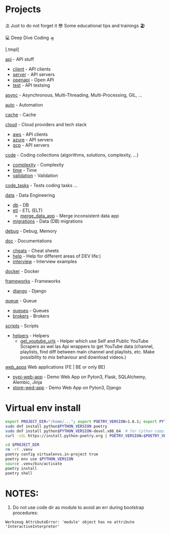 # Projects

⛱️ Just to do not forget it 😎 Some educational tips and trainings 🏖️

💻 Deep Dive Coding 🛸

[.tmpl]

[api](/api) - API stuff
   - [client](/api/client) - API clients
   - [server](/api/server) - API servers
- [openapi](/api/openapi) - Open API
- [test](/api/test) - API testsing

[async](/async) - Asynchronous, Multi-Threading, Multi-Processing, GIL, ...

[auto](/auto) - Automation

[cache](/cache) - Cache

[cloud](/cloud) - Cloud providers and tech stack
   - [aws](/cloud/aws) - API clients
   - [azure](/cloud/azure) - API servers
   - [gcp](/cloud/gcp) - API servers

[code](/code) - Coding collections (algorithms, solutions, complexity, ...)
   - [complexity](/code/001_complexity) - Complexity
   - [time](/code/time) - Time
   - [validation](/code/002_validation) - Validation

[code_tasks](/tasks) - Tests coding tasks ...

[data](/data) - Data Engineering

- [db](/data/001_db) - DB
- [etl](/data/002_etl) - ETL (ELT)
     - [merge_data_app](/data/002_etl/001_merge_data) - Merge inconsistent data app
- [migrations](/data/003_migrations) - Data (DB) migrations

[debug](/debug) - Debug, Memory

[doc](/doc) - Documentations
   - [cheats](/doc/cheats) - Cheat sheets
   - [help](/doc/help) - Help for different areas of DEV life:)
   - [interview](/doc/interview) - Interview examples 

[docker](/docker) - Docker

[frameworks](/frameworks) - Frameworks
   - [django](/frameworks/django)  - Django

[queue](/queue) - Queue
   - [queues](/queue/queues) - Queues
   - [brokers](/queue/brokers) - Brokers

[scripts](/scripts) - Scripts
   - [helpers](/scripts/helpers) - Helpers
      -  [get_youtube_urls](/scripts/helpers/001_get_youtube_urls) - Helper which use Self and Public YouTube Scrapers as wel las Api wrappers to get YouTube data (channel, playlists, find diff between main channel and playlists, etc. Make possibility to mix behaviour and download videos.)
          

[web_apps](/web_apps) Web applications (FE | BE or only BE) 
   - [pypi-web-app](/web_apps/001_pypi) - Demo Web App on Pyton3, Flask, SQLAlchemy, Alembic, Jinja
   - [store-wed-app](/web_apps/002_store) - Demo Web App on Pyton3, Django





# Virtual env install
```sh
export PROJECT_DIR="/home/..."; export POETRY_VERSION=1.6.1; export PYTHON_VERSION=3.12
sudo dnf install python$PYTHON_VERSION poetry
sudo dnf install python$PYTHON_VERSION-devel.x86_64  # for Cython compilation for IDE
curl -sSL https://install.python-poetry.org | POETRY_VERSION=$POETRY_VERSION python3 -

cd $PROJECT_DIR
rm -rf .venv
poetry config virtualenvs.in-project true
poetry env use $PYTHON_VERSION
source .venv/bin/activate
poetry install
poetry shell
```

# NOTES:
1) Do not use code dir as module to avoid an err during bootstrap procedures:
```
Werkzeug AttributeError: 'module' object has no attribute 'InteractiveInterpreter'
```
